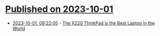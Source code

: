 # [Published on 2023-10-01](index.md)

* [2023-10-01, 09:22:05](https://lobste.rs/s/vc67gc/x220_thinkpad_is_best_laptop_world) - [The X220 ThinkPad is the Best Laptop in the World](https://bt.ht/x220)
